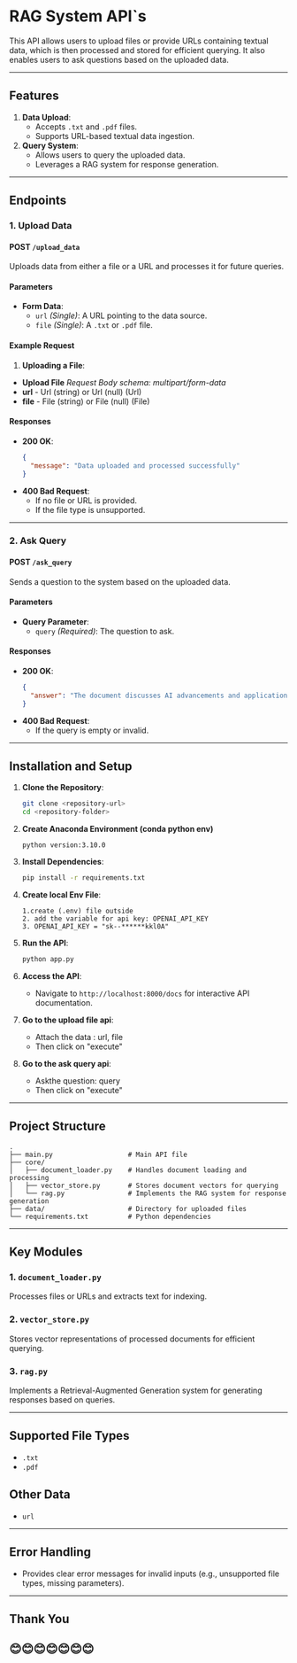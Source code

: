 # **RAG System API`s**

This API allows users to upload files or provide URLs containing textual data, which is then processed and stored for efficient querying. It also enables users to ask questions based on the uploaded data.

---

## **Features**
1. **Data Upload**:
   - Accepts `.txt` and `.pdf` files.
   - Supports URL-based textual data ingestion.
2. **Query System**:
   - Allows users to query the uploaded data.
   - Leverages a RAG system for response generation.

---

## **Endpoints**

### 1. **Upload Data**
#### **POST** `/upload_data`
Uploads data from either a file or a URL and processes it for future queries.

#### **Parameters**
- **Form Data**:
  - `url` *(Single)*: A URL pointing to the data source.
  - `file` *(Single)*: A `.txt` or `.pdf` file.

#### **Example Request**
1. **Uploading a File**:
- **Upload File**
   *Request Body schema: multipart/form-data*
-  **url** - Url (string) or Url (null) (Url)
- **file** - File (string) or File (null) (File)

#### **Responses**
- **200 OK**:
  ```json
  {
    "message": "Data uploaded and processed successfully"
  }
  ```
- **400 Bad Request**:
  - If no file or URL is provided.
  - If the file type is unsupported.

---

### 2. **Ask Query**
#### **POST** `/ask_query`
Sends a question to the system based on the uploaded data.

#### **Parameters**
- **Query Parameter**:
  - `query` *(Required)*: The question to ask.

#### **Responses**
- **200 OK**:
  ```json
  {
    "answer": "The document discusses AI advancements and applications."
  }
  ```
- **400 Bad Request**:
  - If the query is empty or invalid.

---

## **Installation and Setup**

1. **Clone the Repository**:
   ```bash
   git clone <repository-url>
   cd <repository-folder>
   ```
2. **Create Anaconda Environment (conda python env)**
   ```
   python version:3.10.0
   ```
2. **Install Dependencies**:
   ```bash
   pip install -r requirements.txt
   ```
3. **Create local Env File**:
   ```
   1.create (.env) file outside
   2. add the variable for api key: OPENAI_API_KEY
   3. OPENAI_API_KEY = "sk--******kkl0A"
   ```

4. **Run the API**:
   ```bash
   python app.py
   ```

5. **Access the API**:
   - Navigate to `http://localhost:8000/docs` for interactive API documentation.

6. **Go to the upload file api**:
   - Attach the data : url, file
   - Then click on "execute"

6. **Go to the ask query api**:
   - Askthe question: query
   - Then click on "execute"
---

## **Project Structure**
```
.
├── main.py                   # Main API file
├── core/
│   ├── document_loader.py    # Handles document loading and processing
│   ├── vector_store.py       # Stores document vectors for querying
│   └── rag.py                # Implements the RAG system for response generation
├── data/                     # Directory for uploaded files
└── requirements.txt          # Python dependencies
```

---

## **Key Modules**

### **1. `document_loader.py`**
Processes files or URLs and extracts text for indexing.

### **2. `vector_store.py`**
Stores vector representations of processed documents for efficient querying.

### **3. `rag.py`**
Implements a Retrieval-Augmented Generation system for generating responses based on queries.

---

## **Supported File Types**
- `.txt`
- `.pdf`

## **Other Data**
- `url`
---

## **Error Handling**
- Provides clear error messages for invalid inputs (e.g., unsupported file types, missing parameters).

---

## **Thank You**
😊😊😊😊😊😊😊
---